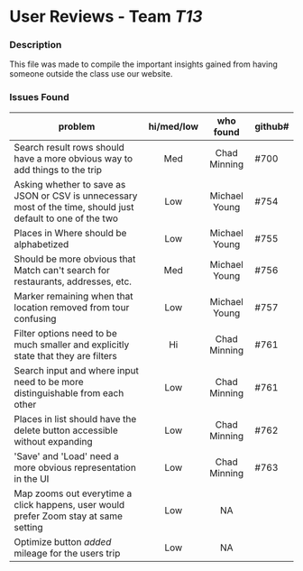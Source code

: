 # User Reviews - Team *T13*

### Description

This file was made to compile the important insights gained from having someone outside the class use our website.

### Issues Found

| problem | hi/med/low | who found | github#  |
| --- | :---: | :---: | --- |
| Search result rows should have a more obvious way to add things to the trip | Med | Chad Minning | #700 |
| Asking whether to save as JSON or CSV is unnecessary most of the time, should just default to one of the two | Low | Michael Young | #754 |
| Places in Where should be alphabetized | Low | Michael Young | #755 |
| Should be more obvious that Match can't search for restaurants, addresses, etc. | Med | Michael Young | #756 |
| Marker remaining when that location removed from tour confusing | Low | Michael Young | #757 |
| Filter options need to be much smaller and explicitly state that they are filters | Hi | Chad Minning | #761 |
| Search input and where input need to be more distinguishable from each other | Low | Chad Minning | #761 |
| Places in list should have the delete button accessible without expanding | Low | Chad Minning | #762 |
| 'Save' and 'Load' need a more obvious representation in the UI | Low | Chad Minning | #763 |
| Map zooms out everytime a click happens, user would prefer Zoom stay at same setting | Low | NA |
| Optimize button *added* mileage for the users trip | Low | NA | 
 
